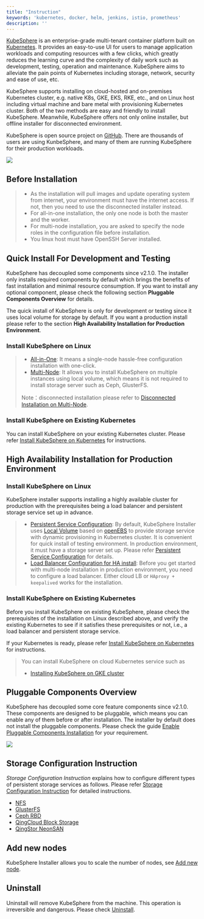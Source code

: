 ```yaml
---
title: "Instruction"
keywords: 'kubernetes, docker, helm, jenkins, istio, prometheus'
description: ''
---
```


[KubeSphere](https://kubesphere.io/) is an enterprise-grade multi-tenant container platform built on [Kubernetes](https://kubernetes.io). It provides an easy-to-use UI for users to manage application workloads and computing resources with a few clicks, which greatly reduces the learning curve and the complexity of daily work such as development, testing, operation and maintenance. KubeSphere aims to alleviate the pain points of Kubernetes including storage, network, security and ease of use, etc.

KubeSphere supports installing on cloud-hosted and on-premises Kubernetes cluster, e.g. native K8s, GKE, EKS, RKE, etc., and on Linux host including virtual machine and bare metal with provisioning Kubernetes cluster. Both of the two methods are easy and friendly to install KubeSphere. Meanwhile, KubeSphere offers not only online installer, but offline installer for disconnected environment.

KubeSphere is open source project on [GitHub](https://github.com/kubesphere). There are thousands of users are using KunbeSphere, and many of them are running KubeSphere for their production workloads.

![](https://pek3b.qingstor.com/kubesphere-docs/png/20191219232535.png)


## Before Installation

> - As the installation will pull images and update operating system from internet, your environment must have the internet access. If not, then you need to use the disconnected installer instead.
> - For all-in-one installation, the only one node is both the master and the worker.
> - For multi-node installation, you are asked to specify the node roles in the configuration file before installation.
> - You linux host must have OpenSSH Server installed.

## Quick Install For Development and Testing

KubeSphere has decoupled some components since v2.1.0. The installer only installs required components by default which brings the benefits of fast installation and minimal resource consumption. If you want to install any optional component, please check the following section **Pluggable Components Overview** for details.

The quick install of KubeSphere is only for development or testing since it uses local volume for storage by default. If you want a production install please refer to the section **High Availability Installation for Production Environment**.

### Install KubeSphere on Linux

> - [All-in-One](../all-in-one): It means a single-node hassle-free configuration installation with one-click.
> - [Multi-Node](../multi-node): It allows you to install KubeSphere on multiple instances using local volume, which means it is not required to install storage server such as Ceph, GlusterFS.
>
> Note：disconnected installation please refer to [Disconnected Installation on Multi-Node](https://kubesphere.com.cn/forum/d/437-centos7-7-multinode-kubesphere2-1-offline).

### Install KubeSphere on Existing Kubernetes

You can install KubeSphere on your existing Kubernetes cluster. Please refer [Install KubeSphere on Kubernetes](../install-on-k8s) for instructions.

## High Availability Installation for Production Environment

### Install KubeSphere on Linux

KubeSphere installer supports installing a highly available cluster for production with the prerequisites being a load balancer and persistent storage service set up in advance.

> - [Persistent Service Configuration](../storage-configuration): By default, KubeSphere Installer uses [Local Volume](https://kubernetes.io/docs/concepts/storage/volumes/#local) based on [openEBS](https://openebs.io/) to provide storage service with dynamic provisioning in Kubernetes cluster. It is convenient for quick install of testing environment. In production environment, it must have a storage server set up. Please refer [Persistent Service Configuration](../storage-configuration) for details.
> - [Load Balancer Configuration for HA install](../master-ha): Before you get started with multi-node installation in production environment, you need to configure a load balancer. Either cloud LB or `HAproxy + keepalived` works for the installation.

### Install KubeSphere on Existing Kubernetes

Before you install KubeSphere on existing KubeSphere, please check the prerequisites of the installation on Linux described above, and verify the existing Kubernetes to see if it satisfies these prerequisites or not, i.e., a load balancer and persistent storage service.  

If your Kubernetes is ready, please refer [Install KubeSphere on Kubernetes](../install-on-k8s) for instructions.

> You can install KubeSphere on cloud Kubernetes service such as
> - [Installing KubeSphere on GKE cluster](../install-on-gke)

## Pluggable Components Overview

KubeSphere has decoupled some core feature components since v2.1.0. These components are designed to be pluggable, which means you can enable any of them before or after installation. The installer by default does not install the pluggable components. Please check the guide [Enable Pluggable Components Installation](../pluggable-components) for your requirement.

![](https://pek3b.qingstor.com/kubesphere-docs/png/20191207140846.png)

## Storage Configuration Instruction

*Storage Configuration Instruction* explains how to configure different types of persistent storage services as follows. Please refer [Storage Configuration Instruction](../storage-configuration) for detailed instructions.

- [NFS](https://kubernetes.io/docs/concepts/storage/volumes/#nfs)
- [GlusterFS](https://www.gluster.org/)
- [Ceph RBD](https://ceph.com/)
- [QingCloud Block Storage](https://docs.qingcloud.com/product/storage/volume/)
- [QingStor NeonSAN](https://docs.qingcloud.com/product/storage/volume/super_high_performance_shared_volume/)


## Add new nodes

KubeSphere Installer allows you to scale the number of nodes, see [Add new node](../add-nodes).


## Uninstall

Uninstall will remove KubeSphere from the machine. This operation is irreversible and dangerous. Please check [Uninstall](../uninstall).
